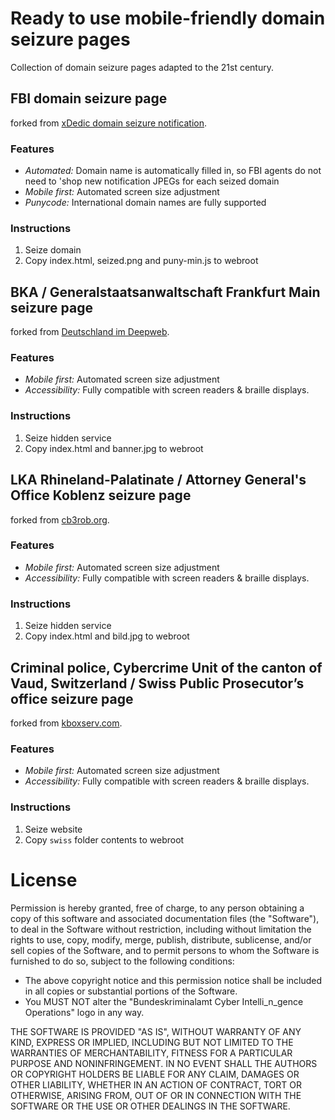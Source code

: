 # Ready to use mobile-friendly domain seizure pages

Collection of domain seizure pages adapted to the 21st century.

## FBI domain seizure page

forked from [xDedic domain seizure notification](https://xdedic.biz).

### Features

* *Automated:* Domain name is automatically filled in, so FBI agents do not need to 'shop new notification JPEGs for each seized domain
* *Mobile first:* Automated screen size adjustment
* *Punycode:* International domain names are fully supported

### Instructions

1. Seize domain
1. Copy index.html, seized.png and puny-min.js to webroot

## BKA / Generalstaatsanwaltschaft Frankfurt Main seizure page

forked from [Deutschland im Deepweb](http://germanyhusicaysx.onion/).

### Features

* *Mobile first:* Automated screen size adjustment
* *Accessibility:* Fully compatible with screen readers & braille displays.

### Instructions

1. Seize hidden service
1. Copy index.html and banner.jpg to webroot

## LKA Rhineland-Palatinate / Attorney General's Office Koblenz seizure page

forked from [cb3rob.org](http://cb3rob.org/).

### Features

* *Mobile first:* Automated screen size adjustment
* *Accessibility:* Fully compatible with screen readers & braille displays.

### Instructions

1. Seize hidden service
1. Copy index.html and bild.jpg to webroot

## Criminal police, Cybercrime Unit of the canton of Vaud, Switzerland / Swiss Public Prosecutor’s office seizure page

forked from [kboxserv.com](http://kboxserv.com/).

### Features

* *Mobile first:* Automated screen size adjustment
* *Accessibility:* Fully compatible with screen readers & braille displays.

### Instructions

1. Seize website
1. Copy ``swiss`` folder contents to webroot

# License

Permission is hereby granted, free of charge, to any person obtaining a copy of this software and associated documentation files (the "Software"), to deal in the Software without restriction, including without limitation the rights to use, copy, modify, merge, publish, distribute, sublicense, and/or sell copies of the Software, and to permit persons to whom the Software is furnished to do so, subject to the following conditions:

* The above copyright notice and this permission notice shall be included in all copies or substantial portions of the Software.
* You MUST NOT alter the "Bundeskriminalamt Cyber Intelli_n_gence Operations" logo in any way.

THE SOFTWARE IS PROVIDED "AS IS", WITHOUT WARRANTY OF ANY KIND, EXPRESS OR IMPLIED, INCLUDING BUT NOT LIMITED TO THE WARRANTIES OF MERCHANTABILITY, FITNESS FOR A PARTICULAR PURPOSE AND NONINFRINGEMENT. IN NO EVENT SHALL THE AUTHORS OR COPYRIGHT HOLDERS BE LIABLE FOR ANY CLAIM, DAMAGES OR OTHER LIABILITY, WHETHER IN AN ACTION OF CONTRACT, TORT OR OTHERWISE, ARISING FROM, OUT OF OR IN CONNECTION WITH THE SOFTWARE OR THE USE OR OTHER DEALINGS IN THE SOFTWARE.

